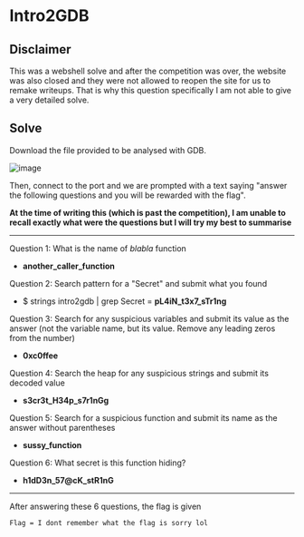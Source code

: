 # Intro2GDB
## Disclaimer
This was a webshell solve and after the competition was over, the website was also closed and they were not allowed to reopen the site for us to remake writeups. That is why this question specifically I am not able to give a very detailed solve.

## Solve
Download the file provided to be analysed with GDB. 

![image](https://github.com/user-attachments/assets/72ee2ff7-9c48-4422-ad88-7c6cd4ef6968)

Then, connect to the port and we are prompted with a text saying "answer the following questions and you will be rewarded with the flag".

**At the time of writing this (which is past the competition), I am unable to recall exactly what were the questions but I will try my best to summarise**

---
Question 1: What is the name of *blabla* function
- **another_caller_function**

Question 2: Search pattern for a "Secret" and submit what you found 
- $ strings intro2gdb | grep Secret = **pL4iN_t3x7_sTr1ng**

Question 3: Search for any suspicious variables and submit its value as the answer (not the variable name, but its value. Remove any leading zeros from the number)   
- **0xc0ffee**

Question 4: Search the heap for any suspicious strings and submit its decoded value
- **s3cr3t_H34p_s7r1nGg**

Question 5: Search for a suspicious function and submit its name as the answer without parentheses
- **sussy_function**

Question 6: What secret is this function hiding?
- **h1dD3n_57@cK_stR1nG**

---
After answering these 6 questions, the flag is given

```
Flag = I dont remember what the flag is sorry lol
```
